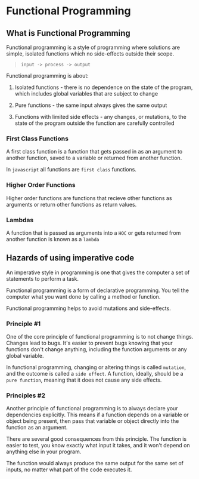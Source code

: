 # Functional Programming

## What is Functional Programming

Functional programming is a style of programming where solutions are simple, isolated functions which no side-effects outside their scope.

> `input -> process -> output`

Functional programming is about:

1. Isolated functions - there is no dependence on the state of the program, which includes global variables that are subject to change

2. Pure functions - the same input always gives the same output

3. Functions with limited side effects - any changes, or mutations, to the state of the program outside the function are carefully controlled

### First Class Functions

A first class function is a function that gets passed in as an argument to another function, saved to a variable or returned from another function.

In `javascript` all functions are `first class` functions.

### Higher Order Functions

Higher order functions are functions that recieve other functions as arguments or return other functions as return values.

### Lambdas

A function that is passed as arguments into a `HOC` or gets returned from another function is known as a `lambda`

## Hazards of using imperative code

An imperative style in programming is one that gives the computer a set of statements to perform a task.

Functional programming is a form of declarative programming. You tell the computer what you want done by calling a method or function.

Functional programming helps to avoid mutations and side-effects.

### Principle #1

One of the core principle of functional programming is to not change things. Changes lead to bugs. It's easier to prevent bugs knowing that your functions don't change anything, including the function arguments or any global variable.

In functional programming, changing or altering things is called `mutation`, and the outcome is called a `side effect`. A function, ideally, should be a `pure function`, meaning that it does not cause any side effects.

### Principles #2

Another principle of functional programming is to always declare your dependencies explicitly. This means if a function depends on a variable or object being present, then pass that variable or object directly into the function as an argument.

There are several good consequences from this principle. The function is easier to test, you know exactly what input it takes, and it won't depend on anything else in your program.

The function would always produce the same output for the same set of inputs, no matter what part of the code executes it.